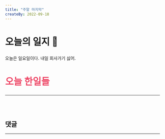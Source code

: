 ```yaml
---
title: "주말 마지막"
createBy: 2022-09-18
---
```



##  <h2 style="font-size: 30px">오늘의 일지 🎪</h2>
오늘은 일요일이다. 내일 회사가기 싫어.



## <h2 style="color: #ee4867; font-size: 30px">오늘 한일들</h2>
--- 


<br>
<br>

## 댓글
---
<br>

<Comment />
